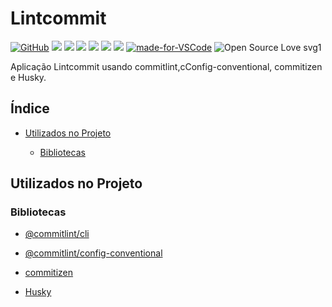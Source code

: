 # Lintcommit

[![GitHub](https://img.shields.io/github/license/mashape/apistatus.svg)](https://github.com/osvaldokalvaitir/reactjs-lintcommit/blob/master/LICENSE)
![](https://img.shields.io/github/package-json/v/HallexCosta/lintcommit.svg)
![](https://img.shields.io/github/last-commit/HallexCosta/lintcommit.svg?color=red)
![](https://img.shields.io/github/languages/top/HallexCosta/lintcommit.svg?color=yellow)
![](https://img.shields.io/github/languages/count/HallexCosta/lintcommit.svg?color=lightgrey)
![](https://img.shields.io/github/languages/code-size/HallexCosta/lintcommit.svg)
![](https://img.shields.io/github/repo-size/HallexCosta/lintcommit.svg?color=blueviolet)
[![made-for-VSCode](https://img.shields.io/badge/Made%20for-VSCode-1f425f.svg)](https://code.visualstudio.com/)
![Open Source Love svg1](https://badges.frapsoft.com/os/v1/open-source.svg?v=103)

Aplicação Lintcommit usando commitlint,cConfig-conventional, commitizen e Husky.

## Índice

- [Utilizados no Projeto](#utilizados-no-projeto)

  - [Bibliotecas](#bibliotecas)

## Utilizados no Projeto

### Bibliotecas

- [@commitlint/cli](https://github.com/osvaldokalvaitir/projects-settings/blob/master/nodejs/libs/@commitlint-cli.md)

- [@commitlint/config-conventional](https://github.com/osvaldokalvaitir/projects-settings/blob/master/nodejs/libs/@commitlint-config-conventional.md)

- [commitizen](https://github.com/osvaldokalvaitir/projects-settings/blob/master/nodejs/libs/commitizen.md)

- [Husky](https://github.com/osvaldokalvaitir/projects-settings/blob/master/nodejs/libs/husky.md)
